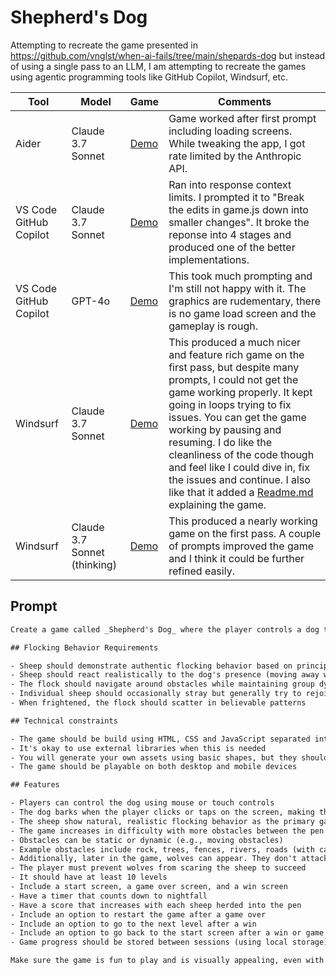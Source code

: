 # Shepherd's Dog

Attempting to recreate the game presented in https://github.com/vnglst/when-ai-fails/tree/main/shepards-dog
but instead of using a single pass to an LLM, I am attempting to recreate the games
using agentic programming tools like GitHub Copilot, Windsurf, etc.

| Tool | Model | Game | Comments |
| --- | --- | --- | --- |
| Aider | Claude 3.7 Sonnet | [Demo](./aider-claude-37-sonnet/index.html) | Game worked after first prompt including loading screens. While tweaking the app, I got rate limited by the Anthropic API. |
| VS Code GitHub Copilot | Claude 3.7 Sonnet | [Demo](./copilot-claude-37-sonnet/index.html) | Ran into response context limits. I prompted it to "Break the edits in game.js down into smaller changes". It broke the reponse into 4 stages and produced one of the better implementations. |
| VS Code GitHub Copilot | GPT-4o | [Demo](./copilot-gpt4o/index.html) | This took much prompting and I'm still not happy with it. The graphics are rudementary, there is no game load screen and the gameplay is rough. |
| Windsurf | Claude 3.7 Sonnet | [Demo](./windsurf-claude-37-sonnet/index.html) | This produced a much nicer and feature rich game on the first pass, but despite many prompts, I could not get the game working properly. It kept going in loops trying to fix issues. You can get the game working by pausing and resuming. I do like the cleanliness of the code though and feel like I could dive in, fix the issues and continue. I also like that it added a [Readme.md](./windsurf-claude-37-sonnet/README.md) explaining the game. |
| Windsurf | Claude 3.7 Sonnet (thinking) | [Demo](./windsurf-claude-37-thinking/index.html) | This produced a nearly working game on the first pass. A couple of prompts improved the game and I think it could be further refined easily. |

## Prompt

```txt
Create a game called _Shepherd's Dog_ where the player controls a dog to herd sheep into a pen. The core gameplay mechanic and what makes this game stand out is the realistic flocking behavior of the sheep - they should move as a cohesive group, follow each other, and react naturally to the dog and obstacles. The player moves the dog using mouse or touch controls and herds the sheep into a pen. The player can bark by clicking/tapping on the screen to make the sheep move faster. To complete each level, the player must herd at least 80% of the sheep (e.g., 40 out of 50 sheep) into the pen before nightfall. The difficulty increases as the game progresses through more obstacles between the starting position of the sheep and the pen.

## Flocking Behavior Requirements

- Sheep should demonstrate authentic flocking behavior based on principles like separation, alignment, and cohesion
- Sheep should react realistically to the dog's presence (moving away while staying in a group)
- The flock should navigate around obstacles while maintaining group dynamics
- Individual sheep should occasionally stray but generally try to rejoin the flock
- When frightened, the flock should scatter in believable patterns

## Technical constraints

- The game should be build using HTML, CSS and JavaScript separated into `index.js`, `style.css` and `game.js`
- It's okay to use external libraries when this is needed
- You will generate your own assets using basic shapes, but they should be recognizable (e.g., triangles for sheep, circles for the dog)
- The game should be playable on both desktop and mobile devices

## Features

- Players can control the dog using mouse or touch controls
- The dog barks when the player clicks or taps on the screen, making the sheep move faster
- The sheep show natural, realistic flocking behavior as the primary gameplay element
- The game increases in difficulty with more obstacles between the pen and the starting position of the sheep herd
- Obstacles can be static or dynamic (e.g., moving obstacles)
- Example obstacles include rock, trees, fences, rivers, roads (with cars), etc.
- Additionally, later in the game, wolves can appear. They don't attack until nightfall, but they scare sheep and can cause the herd to completely disperse
- The player must prevent wolves from scaring the sheep to succeed
- It should have at least 10 levels
- Include a start screen, a game over screen, and a win screen
- Have a timer that counts down to nightfall
- Have a score that increases with each sheep herded into the pen
- Include an option to restart the game after a game over
- Include an option to go to the next level after a win
- Include an option to go back to the start screen after a win or game over
- Game progress should be stored between sessions (using local storage)

Make sure the game is fun to play and is visually appealing, even with simple shapes. The realistic flocking behavior should be the standout feature that makes the game engaging and distinctive.
```
